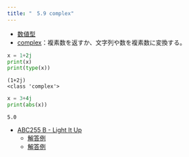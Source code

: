```yaml
---
title: "　5.9 complex"
---
```


* [数値型](https://docs.python.org/ja/3/library/stdtypes.html#numeric-types-int-float-complex)
* [complex](https://docs.python.org/ja/3/library/functions.html#complex)：複素数を返すか、文字列や数を複素数に変換する。

```python:サンプルコード：sample_455.py
x = 1+2j
print(x)
print(type(x))
```

```text:実行結果
(1+2j)
<class 'complex'>
```

```python:サンプルコード：sample_456.py
x = 3+4j
print(abs(x))
```

```text:実行結果
5.0
```

- [ABC255 B - Light It Up](https://atcoder.jp/contests/abc255/tasks/abc255_b)
    - [解答例](https://atcoder.jp/contests/abc255/submissions/32941462)
    - [解答例](https://atcoder.jp/contests/abc255/submissions/32941575)
